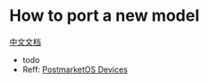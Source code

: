 # How to  port a new model
[中文文档](./README_CN.md)

- todo
- Reff: [PostmarketOS Devices](https://wiki.postmarketos.org/wiki/Devices)
